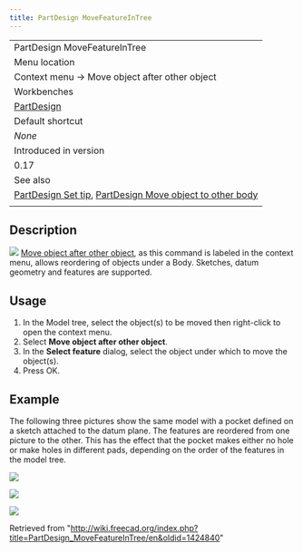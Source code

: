 ```yaml
---
title: PartDesign MoveFeatureInTree
---
```


|                                                                                                                                                          |
| -------------------------------------------------------------------------------------------------------------------------------------------------------- |
| PartDesign MoveFeatureInTree                                                                                                                             |
| Menu location                                                                                                                                            |
| Context menu → Move object after other object                                                                                                            |
| Workbenches                                                                                                                                              |
| [PartDesign](/PartDesign_Workbench "PartDesign Workbench")                                                                                               |
| Default shortcut                                                                                                                                         |
| _None_                                                                                                                                                   |
| Introduced in version                                                                                                                                    |
| 0.17                                                                                                                                                     |
| See also                                                                                                                                                 |
| [PartDesign Set tip](/PartDesign_MoveTip "PartDesign MoveTip"), [PartDesign Move object to other body](/PartDesign_MoveFeature "PartDesign MoveFeature") |
|                                                                                                                                                          |

## Description

![](/images/PartDesign_MoveFeatureInTree.svg) [Move object after other object](/PartDesign_MoveFeatureInTree "PartDesign MoveFeatureInTree"), as this command is labeled in the context menu, allows reordering of objects under a Body. Sketches, datum geometry and features are supported.

## Usage

1. In the Model tree, select the object(s) to be moved then right-click to open the context menu.
2. Select **Move object after other object**.
3. In the **Select feature** dialog, select the object under which to move the object(s).
4. Press OK.

## Example

The following three pictures show the same model with a pocket defined on a sketch attached to the datum plane. The features are reordered from one picture to the other. This has the effect that the pocket makes either no hole or make holes in different pads, depending on the order of the features in the model tree.

![](/images/PD_move_feature0.png)

![](/images/Hole_Pad002.png)

![](/images/PD_move_feature2.png)

Retrieved from "<http://wiki.freecad.org/index.php?title=PartDesign_MoveFeatureInTree/en&oldid=1424840>"
